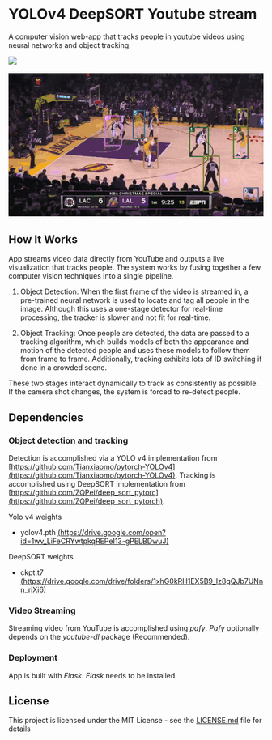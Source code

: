 # YOLOv4 DeepSORT Youtube stream

A computer vision web-app that tracks people in youtube videos using neural networks and object tracking.

![](app/static/rendered/pedestrian-overpass.yolov4.tracked.512.gif)

![](app/static/rendered/clips-lakers-10sec.yolov4.tracked.512.gif)

## How It Works

App streams video data directly from YouTube and outputs a live visualization that tracks people. The system works by fusing together a few computer vision techniques into a single pipeline.

1) Object Detection: When the first frame of the video is streamed in, a pre-trained neural network is used to locate and tag all people in the image. Although this uses a one-stage detector for real-time processing, the tracker is slower and not fit for real-time.

2) Object Tracking: Once people are detected, the data are passed to a tracking algorithm, which builds models of both the appearance and motion of the detected people and uses these models to follow them from frame to frame. Additionally, tracking exhibits lots of ID switching if done in a crowded scene.

These two stages interact dynamically to track as consistently as possible. If the camera shot changes, the system is forced to re-detect people.

## Dependencies

### Object detection and tracking

Detection is accomplished via a YOLO v4 implementation from [https://github.com/Tianxiaomo/pytorch-YOLOv4](https://github.com/Tianxiaomo/pytorch-YOLOv4). Tracking is accomplished using DeepSORT implementation from [https://github.com/ZQPei/deep_sort_pytorc](https://github.com/ZQPei/deep_sort_pytorch).

Yolo v4 weights
- yolov4.pth [(https://drive.google.com/open?id=1wv_LiFeCRYwtpkqREPeI13-gPELBDwuJ)](https://drive.google.com/open?id=1wv_LiFeCRYwtpkqREPeI13-gPELBDwuJ)

DeepSORT weights
- ckpt.t7 [(https://drive.google.com/drive/folders/1xhG0kRH1EX5B9_Iz8gQJb7UNnn_riXi6)](https://drive.google.com/drive/folders/1xhG0kRH1EX5B9_Iz8gQJb7UNnn_riXi6)

### Video Streaming

Streaming video from YouTube is accomplished using *pafy*. *Pafy* optionally depends on the *youtube-dl* package (Recommended).

### Deployment

App is built with *Flask*. *Flask* needs to be installed.

## License

This project is licensed under the MIT License - see the [LICENSE.md](LICENSE.md) file for details
